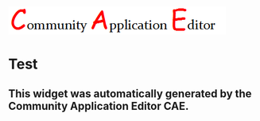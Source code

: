 ![CAE](https://github.com/PhilCAEOrg/frontendComponent-200/blob/gh-pages/img/logo.png)  

Test
===================


This widget was automatically generated by the Community Application Editor CAE.  
---------------
